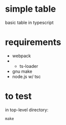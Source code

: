 # simple table
basic table in typescript

# requirements
- webpack
- - ts-loader
- gnu make
- node.js w/ tsc

# to test
in top-level directory:
```
make
```